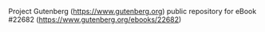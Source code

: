 Project Gutenberg (https://www.gutenberg.org) public repository for eBook #22682 (https://www.gutenberg.org/ebooks/22682)
